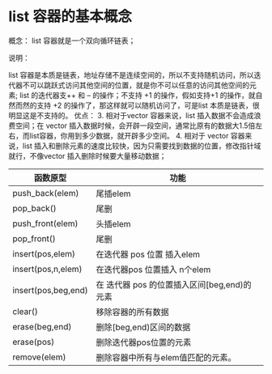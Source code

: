 




# list 容器的基本概念
概念：
list 容器就是一个双向循环链表；

说明：

list 容器是本质是链表，地址存储不是连续空间的，所以不支持随机访问，所以迭代器不可以跳跃式访问其他空间的位置，就是你不可以任意的访问其他空间的元素;
list 的迭代器支++ 和 – 的操作；不支持 +1 的操作，假如支持+1 的操作，就自然而然的支持 +2 的操作了，那这样就可以随机访问了，可是list 本质是链表，很明显这是不支持的。
优点：
3. 相对于vector 容器来说，list 插入数据不会造成浪费空间；在 vector 插入数据时候，会开辟一段空间，通常比原有的数据大1.5倍左右，而list容器，你用到多少数据，就开辟多少空间。
4. 相对于 vector 容器来说，list 插入和删除元素的速度比较快，因为只需要找到数据的位置，修改指针域就行，不像vector 插入删除时候要大量移动数据；


|函数原型|	功能|
|--|--|
|push_back(elem)	|尾插elem|
|pop_back()	|尾删|
|push_front(elem)	|头插elem|
|pop_front()	|尾删|
|insert(pos,elem)	|在迭代器 pos 位置 插入elem|
|insert(pos,n,elem)	|在迭代器pos 位置插入 n个elem|
|insert(pos,beg,end)	|在 迭代器 pos 的位置插入区间[beg,end)的元素|
|clear()	|移除容器的所有数据|
|erase(beg,end)	|删除[beg,end)区间的数据|
|erase(pos)	|删除迭代器pos位置的元素|
|remove(elem)	|删除容器中所有与elem值匹配的元素。|